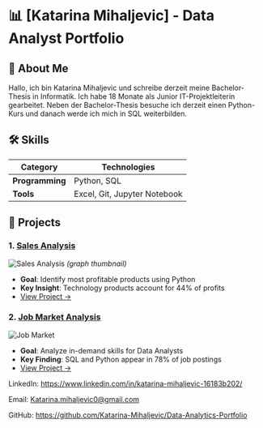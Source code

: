 # 📊 [Katarina Mihaljevic] - Data Analyst Portfolio



## 👋 About Me
Hallo, ich bin Katarina Mihaljevic und schreibe derzeit meine Bachelor-Thesis in Informatik. 
Ich habe 18 Monate als Junior IT-Projektleiterin gearbeitet. 
Neben der Bachelor-Thesis besuche ich derzeit einen Python-Kurs 
und danach werde ich mich in SQL weiterbilden.


## 🛠 Skills
| Category          | Technologies                      |
|-------------------|----------------------------------|
| **Programming**   | Python, SQL                      |
| **Tools**         | Excel, Git, Jupyter Notebook     |

## 📂 Projects

### 1. [Sales Analysis](1-sales-analysis/)
![Sales Analysis](1-sales-analysis/images/profit_by_category.png) *(graph thumbnail)*  
- **Goal**: Identify most profitable products using Python
- **Key Insight**: Technology products account for 44% of profits
- [View Project →](1-sales-analysis/)

### 2. [Job Market Analysis](2-job-market-analysis/)
![Job Market](2-job-market-analysis/images/skills_demand.png)  
- **Goal**: Analyze in-demand skills for Data Analysts
- **Key Finding**: SQL and Python appear in 78% of job postings
- [View Project →](2-job-market-analysis/)


LinkedIn: https://www.linkedin.com/in/katarina-mihaljevic-16183b202/

Email: Katarina.mihaljevic0@gmail.com

GitHub: https://github.com/Katarina-Mihaljevic/Data-Analytics-Portfolio